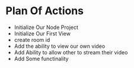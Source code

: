 # Plan Of Actions 

- Initialize Our Node Project
- Initialize Our First View
- create room id
- Add the ability to view our own video
-  Add Ability to allow other to  stream their video
- Add  Some functinality